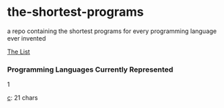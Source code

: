# the-shortest-programs
a repo containing the shortest programs for every programming language ever invented

[The List](https://en.wikipedia.org/wiki/List_of_programming_languages)

### Programming Languages Currently Represented
1

[c](https://github.com/the-ministry-of-silly-programs/the-shortest-programs/blob/master/c/short.c): 21 chars
